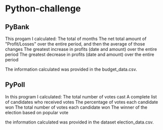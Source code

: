# Python-challenge

## PyBank 
  
  This progam I calculated: 
  The total of months 
  The net total amount of "Profit/Losses" over the entire period, and then the average of those changes 
  The greatest increase in profits (date and amount) over the entire period
  The greatest decrease in profits (date and amount) over the entire period
  
  The information calculated was provided in the budget_data.csv.
  
  
## PyPoll
  In this program I calculated:
  The total number of votes cast
  A complete list of candidates who received votes
  The percentage of votes each candidate won
  The total number of votes each candidate won
  The winner of the election based on popular vote
  
  the information calculated was provided in the dataset election_data.csv.
